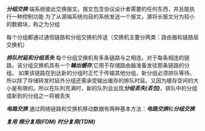 ***分组交换***
    端系统彼此交换报文。报文包含协议设计者需要的任何东西，并且能执行一种控制功能
    为了从源端系统向目的系统发送一个报文，源将长报文分为较小的数据块，称之为分组

每个分组都通过通信链路和分组交换机传送（交换机主要分两类：路由器和链路层交换机）

***排队时延和分组丢失***
    每个分组交换机有多条链路与之相连。对于每条相连的链路，该分组交换机具有一个***输出缓存***,它用于存储路由器准备发往那条链路的分组。
        如果该链路在到达新的分组时正忙于传输其他分组，新分组必须排队等待。所以除了存储转发时延外分组还需承受输出缓存的排队时延。又因为缓存空间的大小是有限的。所以在队列充满时，新的队列会出现***分组丢失(丢包)***，排队中的分组或新到的分组之一将被丢失


***电路交换***
    通过网络链路和交换机移动数据有两种基本方法：***电路交换***和***分组交换***

***复用***
    ***频分复用(FDM)***
    ***时分复用(TDM)***

